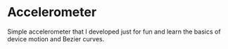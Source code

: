 # Accelerometer
Simple accelerometer that I developed just for fun and learn the basics of device motion and Bezier curves.
